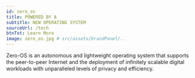 ```yaml
---
id: zero_os
title: POWERED BY A 
subtitle: NEW OPERATING SYSTEM
sourceUrl: /tech
btnTxt: Learn More
image: zero_os.jpg # src/assets/brandPanel/..
---
```


Zero-OS is an autonomous and lightweight operating system that supports the peer-to-peer Internet and the deployment of inﬁnitely scalable digital workloads with unparalleled levels of privacy and efficiency.
